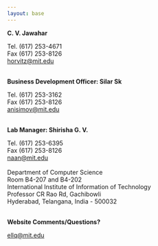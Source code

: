 ```yaml
---
layout: base
---
```

<div class="container">
    <div class="row">
        <div class="col-md-6">
            <p><strong>C. V. Jawahar</strong> </p>
            <div>Tel. (617) 253-4671 <br>Fax (617) 253-8126<br><a href="mailto:horvitz@mit.edu">horvitz@mit.edu</a><br><br></div>
        </div>
        <div class="col-md-6">
            <p><strong>Business Development Officer: Silar Sk</strong> </p>
            <div>Tel. (617) 253-3162 <br>Fax (617) 253-8126<br><a href="mailto:anisimov@mit.edu">anisimov@mit.edu</a><br><br></div>
        </div>
        <div class="col-md-6">
            <p><strong>Lab Manager: Shirisha G. V.</strong> </p>
            <div>Tel. (617) 253-6395 <br>Fax (617) 253-8126<br><a href="mailto:naan@mit.edu">naan@mit.edu</a><br><br></div>
        </div>
        <div class="col-md-6">
            <div>Department of Computer Science<br>
Room B4-207 and B4-202<br>
International Institute of Information of Technology<br>
Professor CR Rao Rd, Gachibowli<br>
Hyderabad, Telangana, India - 500032<br><br></div>
        </div>
    </div>
    <div class="row">
        <div class="col-md-12">
            <p class="text-nowrap text-left"><strong>Website Comments/Questions?</strong> </p><a href="mailto:ellq@mit.edu">ellq@mit.edu </a></div>
    </div>
</div>
